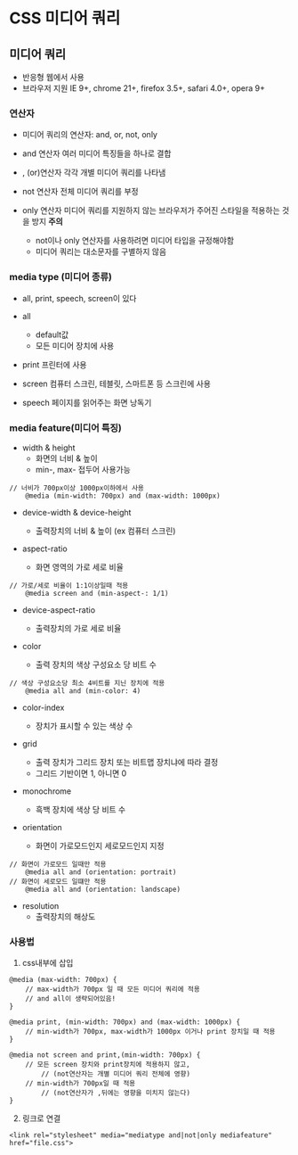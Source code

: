 # CSS 미디어 쿼리
## 미디어 쿼리
* 반응형 웹에서 사용
* 브라우저 지원
	IE 9+, chrome 21+, firefox 3.5+, safari 4.0+, opera 9+

### 연산자
* 미디어 쿼리의 연산자: and, or, not, only

* and 연산자
	여러 미디어 특징들을 하나로 결합
* , (or)연산자
	각각 개별 미디어 쿼리를 나타냄
* not 연산자
	전체 미디어 쿼리를 부정
* only 연산자
	미디어 쿼리를 지원하지 않는 브라우저가 주어진 스타일을 적용하는 것을 방지
**주의**
	* 	not이나 only 연산자를 사용하려면 미디어 타입을 규정해야함
	* 미디어 쿼리는 대소문자를 구별하지 않음

### media type (미디어 종류)
* all, print, speech, screen이 있다

* all
	* default값
	* 모든 미디어 장치에 사용
* print
	프린터에 사용
* screen
	컴퓨터 스크린, 테블릿, 스마트폰 등 스크린에 사용
* speech
	페이지를 읽어주는 화면 낭독기

### media feature(미디어 특징)
* width & height
	* 화면의 너비 & 높이
	* min-, max- 접두어 사용가능
```
// 너비가 700px이상 1000px이하에서 사용
	@media (min-width: 700px) and (max-width: 1000px)
```

* device-width & device-height
	* 	출력장치의 너비 & 높이
	(ex 컴퓨터 스크린)

* aspect-ratio
	* 화면 영역의 가로 세로 비율
```
// 가로/세로 비율이 1:1이상일때 적용
	@media screen and (min-aspect-: 1/1)
```

* device-aspect-ratio
	* 	출력장치의 가로 세로 비율

* color
	* 출력 장치의 색상 구성요소 당 비트 수
```
// 색상 구성요소당 최소 4비트를 지닌 장치에 적용
	@media all and (min-color: 4)
```
* 	color-index
	* 장치가 표시할 수 있는 색상 수

* grid
	* 출력 장치가 그리드 장치 또는 비트맵 장치냐에 따라 결정
	* 그리드 기반이면 1, 아니면 0

* monochrome
	* 흑백 장치에 색상 당 비트 수

* orientation
	* 	화면이 가로모드인지 세로모드인지 지정
```
// 화면이 가로모드 일때만 적용
	@media all and (orientation: portrait)
// 화면이 세로모드 일떄만 적용
	@media all and (orientation: landscape)
```

* resolution
	* 출력장치의 해상도

### 사용법
1. css내부에 삽입
```
@media (max-width: 700px) {
	// max-width가 700px 일 때 모든 미디어 쿼리에 적용
	// and all이 생략되어있음!
}

@media print, (min-width: 700px) and (max-width: 1000px) {
	// min-width가 700px, max-width가 1000px 이거나 print 장치일 때 적용
}

@media not screen and print,(min-width: 700px) {
	// 모든 screen 장치와 print장치에 적용하지 않고,
		// (not연산자는 개별 미디어 쿼리 전체에 영향)
	// min-width가 700px일 때 적용
		// (not연산자가 ,뒤에는 영향을 미치지 않는다)
}
```
2. 링크로 연결
```
<link rel="stylesheet" media="mediatype and|not|only mediafeature" href="file.css">
```
